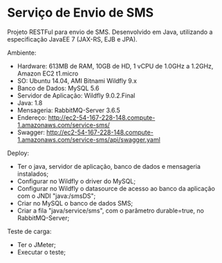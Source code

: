 # Serviço de Envio de SMS

Projeto RESTFul para envio de SMS. Desenvolvido em Java, utilizando a especificação JavaEE 7 (JAX-RS, EJB e JPA).

Ambiente:
- Hardware: 613MB de RAM, 10GB de HD, 1 vCPU de 1.0GHz a 1.2GHz, Amazon EC2 t1.micro
- SO: Ubuntu 14.04, AMI Bitnami Wildfly 9.x
- Banco de Dados: MySQL 5.6
- Servidor de Aplicação: Wildfly 9.0.2.Final
- Java: 1.8
- Mensageria: RabbitMQ-Server 3.6.5
- Endereço: http://ec2-54-167-228-148.compute-1.amazonaws.com/service-sms/
- Swagger: http://ec2-54-167-228-148.compute-1.amazonaws.com/service-sms/api/swagger.yaml

Deploy:
- Ter o java, servidor de aplicação, banco de dados e mensageria instalados;
- Configurar no Wildfly o driver do MySQL;
- Configurar no Wildfly o datasource de acesso ao banco da aplicação com o JNDI "java:/smsDS";
- Criar no MySQL o banco de dados SMS;
- Criar a fila "java/service/sms", com o parâmetro durable=true, no RabbitMQ-Server;

Teste de carga:
- Ter o JMeter;
- Executar o teste;